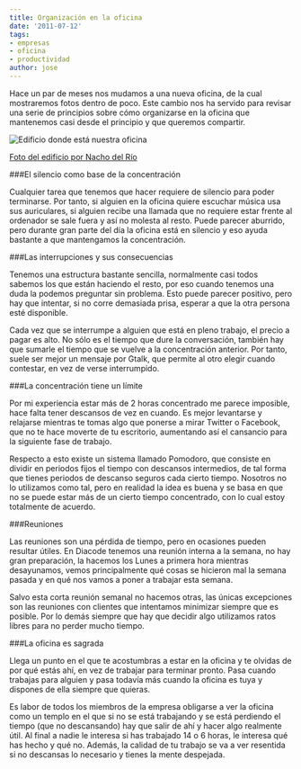 ```yaml
---
title: Organización en la oficina
date: '2011-07-12'
tags:
- empresas
- oficina
- productividad
author: jose
---
```


Hace un par de meses nos mudamos a una nueva oficina, de la cual mostraremos fotos dentro de poco. Este cambio nos ha servido para revisar una serie de principios sobre cómo organizarse en la oficina que mantenemos casi desde el principio y que queremos compartir.


![Edificio donde está nuestra oficina](http://blog.diacode.com/wp-content/uploads/2011/07/oficina.jpg)

[Foto del edificio por Nacho del Río](http://www.pixselect.es)


###El silencio como base de la concentración


Cualquier tarea que tenemos que hacer requiere de silencio para poder terminarse. Por tanto, si alguien en la oficina quiere escuchar música usa sus auriculares, si alguien recibe una llamada que no requiere estar frente al ordenador se sale fuera y así no molesta al resto. Puede parecer aburrido, pero durante gran parte del día la oficina está en silencio y eso ayuda bastante a que mantengamos la concentración.


###Las interrupciones y sus consecuencias


Tenemos una estructura bastante sencilla, normalmente casi todos sabemos los que están haciendo el resto, por eso cuando tenemos una duda la podemos preguntar sin problema. Esto puede parecer positivo, pero hay que intentar, si no corre demasiada prisa, esperar a que la otra persona esté disponible.


Cada vez que se interrumpe a alguien que está en pleno trabajo, el precio a pagar es alto. No sólo es el tiempo que dure la conversación, también hay que sumarle el tiempo que se vuelve a la concentración anterior. Por tanto, suele ser mejor un mensaje por Gtalk, que permite al otro elegir cuando contestar, en vez de verse interrumpido.


###La concentración tiene un límite


Por mi experiencia estar más de 2 horas concentrado me parece imposible, hace falta tener descansos de vez en cuando. Es mejor levantarse y relajarse mientras te tomas algo que ponerse a mirar Twitter o Facebook, que no te hace moverte de tu escritorio, aumentando así el cansancio para la siguiente fase de trabajo.


Respecto a esto existe un sistema llamado Pomodoro, que consiste en dividir en periodos fijos el tiempo con descansos intermedios, de tal forma que tienes periodos de descanso seguros cada cierto tiempo. Nosotros no lo utilizamos como tal, pero en realidad la idea es buena y se basa en que no se puede estar más de un cierto tiempo concentrado, con lo cual estoy totalmente de acuerdo.


###Reuniones


Las reuniones son una pérdida de tiempo, pero en ocasiones pueden resultar útiles. En Diacode tenemos una reunión interna a la semana, no hay gran preparación, la hacemos los Lunes a primera hora mientras desayunamos, vemos principalmente qué cosas se hicieron mal la semana pasada y en qué nos vamos a poner a trabajar esta semana.


Salvo esta corta reunión semanal no hacemos otras, las únicas excepciones son las reuniones con clientes que intentamos minimizar siempre que es posible. Por lo demás siempre que hay que decidir algo utilizamos ratos libres para no perder mucho tiempo.


###La oficina es sagrada


Llega un punto en el que te acostumbras a estar en la oficina y te olvidas de por qué estás ahí, en vez de trabajar para terminar pronto. Pasa cuando trabajas para alguien y pasa todavía más cuando la oficina es tuya y dispones de ella siempre que quieras.


Es labor de todos los miembros de la empresa obligarse a ver la oficina como un templo en el que si no se está trabajando y se está perdiendo el tiempo (que no descansando) hay que salir de ahí y hacer algo realmente útil. Al final a nadie le interesa si has trabajado 14 o 6 horas, le interesa qué has hecho y qué no. Además, la calidad de tu trabajo se va a ver resentida si no descansas lo necesario y tienes la mente despejada.
